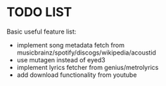 # TODO LIST

Basic useful feature list:

 * implement song metadata fetch from musicbrainz/spotify/discogs/wikipedia/acoustid
 * use mutagen instead of eyed3
 * implement lyrics fetcher from genius/metrolyrics
 * add download functionality from youtube